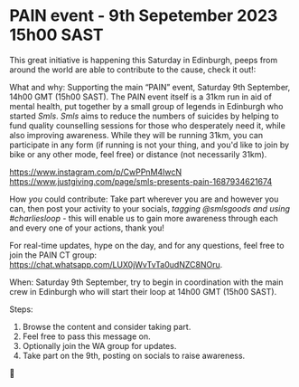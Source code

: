 # PAIN event - 9th Sepetember 2023 15h00 SAST

This great initiative is happening this Saturday in Edinburgh, peeps from around the world are able to contribute to the cause, check it out!:

What and why: Supporting the main “PAIN” event, Saturday 9th September, 14h00 GMT (15h00 SAST). The PAIN event itself is a 31km run in aid of mental health, put together by a small group of legends in Edinburgh who started _Smls_. _Smls_ aims to reduce the numbers of suicides by helping to fund quality counselling sessions for those who desperately need it, while also improving awareness. While they will be running 31km, you can participate in any form (if running is not your thing, and you'd like to join by bike or any other mode, feel free) or distance (not necessarily 31km).

https://www.instagram.com/p/CwPPnM4IwcN
https://www.justgiving.com/page/smls-presents-pain-1687934621674 

How _you_ could contribute: Take part wherever you are and however you can, then post your activity to your socials, *tagging @smlsgoods and using #charliesloop* - this will enable us to gain more awareness through each and every one of your actions, thank you! 

For real-time updates, hype on the day, and for any questions, feel free to join the PAIN CT group: https://chat.whatsapp.com/LUX0jWvTvTa0udNZC8NOru.

When: Saturday 9th September, try to begin in coordination with the main crew in Edinburgh who will start their loop at 14h00 GMT (15h00 SAST). 

Steps:
1. Browse the content and consider taking part.
2. Feel free to pass this message on.
3. Optionally join the WA group for updates.
4. Take part on the 9th, posting on socials to raise awareness.

🫶
